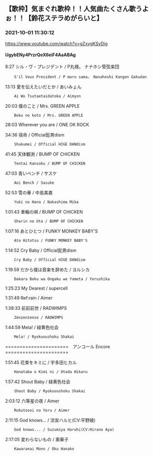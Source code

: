 ## 【歌枠】気まぐれ歌枠！！人気曲たくさん歌うよぉ！！【鈴花ステラめがらいと】
### 2021-10-01 11:30:12
https://www.youtube.com/watch?v=gZxygKSyDig
#### UgybENy4PrzrQeX6eiF4AaABAg
8:27	シル・ヴ・プレジデント / P丸様。 ナナホシ管弦楽団

		S'il Vous President / P maru sama。 Nanahoshi Kangen Gakudan



13:13	愛を伝えたいだとか / あいみょん

		Ai Wo Tsutaetaidatoka / Aimyon



20:03	僕のこと / Mrs. GREEN APPLE

		Boku no koto / Mrs. GREEN APPLE



28:03	Wherever you are / ONE OK ROCK



34:36	宿命 / Official髭男dism

		Shukumei / Official HIGE DANdism



41:45	天体観測 / BUMP OF CHICKEN

		Tentai Kansoku / BUMP OF CHICKEN



47:03	青いベンチ / サスケ

		Aoi Bench / Sasuke



52:53	雪の華 / 中島美嘉

		Yuki no Hana / Nakashima Mika



1:01:43	車輪の唄 / BUMP OF CHICKEN

		Sharin no Uta / BUMP OF CHICKEN



1:07:16	あとひとつ / FUNKY MONKEY BABY'S

		Ato Hitotsu / FUNKY MONKEY BABY'S



1:14:52	Cry Baby / Official髭男dism

		Cry Baby / Official HIGE DANdism



1:19:59	だから僕は音楽を辞めた / ヨルシカ

		Dakara Boku wa Ongaku wo Yameta / Yorushika



1:25:23	My Dearest / supercell



1:31:49	Ref:rain / Aimer



1:38:33	前前前世 / RADWIMPS

		Zenzenzense / RADWIMPS



1:44:59	Mela! / 緑黄色社会

		Mela! / Ryokuoushoku Shakai



======================　アンコール  Encore　======================



1:51:45	花束をキミに / 宇多田ヒカル

		Hanataba o Kimi ni / Utada Hikaru



1:57:42	Shout Baby / 緑黄色社会

		Shout Baby / Ryokuoushoku Shakai



2:03:12	六等星の夜 / Aimer

		Rokutosei no Yoru / Aimer



2:11:15	God knows... / 涼宮ハルヒ(CV:平野綾)

		God knows... / Suzumiya Haruhi(CV:Hirano Aya)



2:17:05	変わらないもの / 奧華子

		Kawaranai Mono / Oku Hanako

